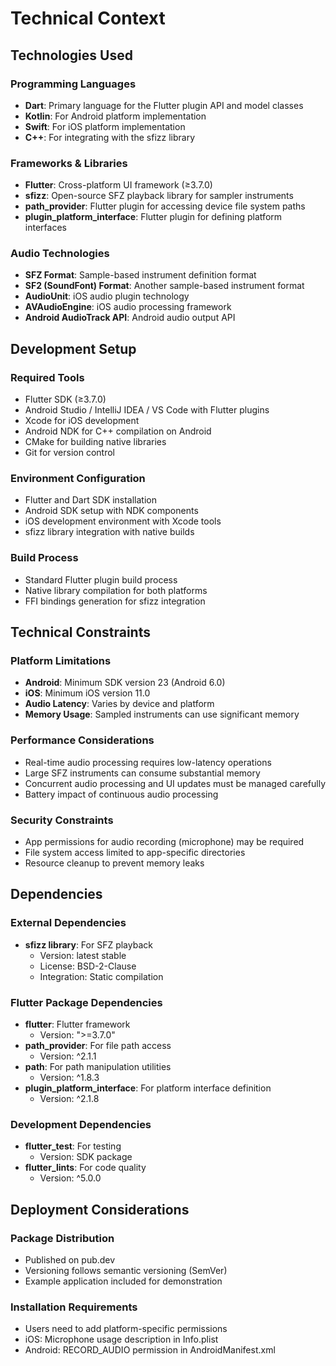 # Technical Context

## Technologies Used

### Programming Languages
- **Dart**: Primary language for the Flutter plugin API and model classes
- **Kotlin**: For Android platform implementation
- **Swift**: For iOS platform implementation
- **C++**: For integrating with the sfizz library

### Frameworks & Libraries
- **Flutter**: Cross-platform UI framework (≥3.7.0)
- **sfizz**: Open-source SFZ playback library for sampler instruments
- **path_provider**: Flutter plugin for accessing device file system paths
- **plugin_platform_interface**: Flutter plugin for defining platform interfaces

### Audio Technologies
- **SFZ Format**: Sample-based instrument definition format
- **SF2 (SoundFont) Format**: Another sample-based instrument format
- **AudioUnit**: iOS audio plugin technology
- **AVAudioEngine**: iOS audio processing framework
- **Android AudioTrack API**: Android audio output API

## Development Setup

### Required Tools
- Flutter SDK (≥3.7.0)
- Android Studio / IntelliJ IDEA / VS Code with Flutter plugins
- Xcode for iOS development
- Android NDK for C++ compilation on Android
- CMake for building native libraries
- Git for version control

### Environment Configuration
- Flutter and Dart SDK installation
- Android SDK setup with NDK components
- iOS development environment with Xcode tools
- sfizz library integration with native builds

### Build Process
- Standard Flutter plugin build process
- Native library compilation for both platforms
- FFI bindings generation for sfizz integration

## Technical Constraints

### Platform Limitations
- **Android**: Minimum SDK version 23 (Android 6.0)
- **iOS**: Minimum iOS version 11.0
- **Audio Latency**: Varies by device and platform
- **Memory Usage**: Sampled instruments can use significant memory

### Performance Considerations
- Real-time audio processing requires low-latency operations
- Large SFZ instruments can consume substantial memory
- Concurrent audio processing and UI updates must be managed carefully
- Battery impact of continuous audio processing

### Security Constraints
- App permissions for audio recording (microphone) may be required
- File system access limited to app-specific directories
- Resource cleanup to prevent memory leaks

## Dependencies

### External Dependencies
- **sfizz library**: For SFZ playback
  - Version: latest stable
  - License: BSD-2-Clause
  - Integration: Static compilation

### Flutter Package Dependencies
- **flutter**: Flutter framework
  - Version: ">=3.7.0"
- **path_provider**: For file path access
  - Version: ^2.1.1
- **path**: For path manipulation utilities
  - Version: ^1.8.3
- **plugin_platform_interface**: For platform interface definition
  - Version: ^2.1.8

### Development Dependencies
- **flutter_test**: For testing
  - Version: SDK package
- **flutter_lints**: For code quality
  - Version: ^5.0.0

## Deployment Considerations

### Package Distribution
- Published on pub.dev
- Versioning follows semantic versioning (SemVer)
- Example application included for demonstration

### Installation Requirements
- Users need to add platform-specific permissions
- iOS: Microphone usage description in Info.plist
- Android: RECORD_AUDIO permission in AndroidManifest.xml 